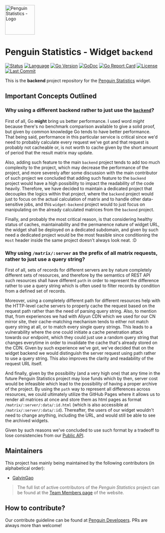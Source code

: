 <img src="https://penguin.upyun.galvincdn.com/logos/penguin_stats_logo.png"
     alt="Penguin Statistics - Logo"
     width="96px" />

# Penguin Statistics - Widget `backend`
[![Status](https://img.shields.io/badge/status-production-green)](#readme)
[![Language](https://img.shields.io/badge/using-Go-%2300add8?logo=go)](#readme)
[![Go Version](https://img.shields.io/github/go-mod/go-version/penguin-statistics/widget-backend)](https://github.com/penguin-statistics/widget-backend/blob/main/go.mod)
[![GoDoc](https://godoc.org/github.com/penguin-statistics/widget-backend?status.svg)](https://godoc.org/github.com/penguin-statistics/widget-backend)
[![Go Report Card](https://goreportcard.com/badge/github.com/penguin-statistics/widget-backend)](https://goreportcard.com/report/github.com/penguin-statistics/widget-backend)
[![License](https://img.shields.io/github/license/penguin-statistics/widget-backend)](https://github.com/penguin-statistics/widget-backend/blob/main/LICENSE)
[![Last Commit](https://img.shields.io/github/last-commit/penguin-statistics/widget-backend)](https://github.com/penguin-statistics/widget-backend/commits/main)

This is the **backend** project repository for the [Penguin Statistics](https://penguin-stats.io/?utm_source=github) widget.

## Important Concepts Outlined
### Why using a different backend rather to just use the [`backend`](https://github.com/penguin-statistics/backend)?
First of all, Go **might** bring us better performance. I used word *might* because there's no benchmark comparison available to give a solid proof, but given by common knowledge Go tends to have better performance. That being said, performance in this particular service is critical since we'd need to probably calculate every request we've got and that request is probably not cacheable or, is not worth to cache given by the short amount of period that the result matrix may update.

Also, adding such feature to the main `backend` project tends to add too much complexity to the project, which may decrease the performance of the project, and more severely after some discussion with the main contributor of such project we concluded that adding such feature to the `backend` project would have a high possibility to impact the readability of the code heavily. Therefore, we have decided to maintain a dedicated project that decouples the logics within that project, where the `backend` project would just to focus on the actual calculation of matrix and to handle other data-sensitive jobs, and this `widget-backend` project would to just focus on manipulating on the already calculated matrices from the `backend` project.

Finally, and probably the most critical reason, is that considering healthy status of caches, maintainability and the permanence nature of widget URL, the widget shall be deployed on a dedicated subdomain, and given by such need a dedicated project would be the most feasible since conditioning the `Host` header inside the same project doesn't always look neat. :D

### Why using `/matrix/:server` as the prefix of all matrix requests, rather to just use a query string?
First of all, sets of records for different servers are by nature completely different sets of resources, and therefore by the semantics of REST API such resources shall have different `path` in order to represent the difference rather to use a query string which is often used to filter records by condition from a defined set of records. 

Moreover, using a completely different path for different resources help with the HTTP-level cache servers to properly cache the request based on the request path rather than the need of parsing query string. Also, to mention that, from experiences we had with Aliyun CDN which we used for our CN mirror site, their cache-matching mechanism tends to either not match query string at all, or to match every single query strings. This leads to a vulnerability where the one could initiate a cache penetration attack towards our endpoint, which they could just use a random query string that changes everytime in order to invalidate the cache that's already stored on the CDN. Given by such experience we've got, we've decided that on the widget backend we would distinguish the server request using path rather to use a query string. This also improves the clarity and readability of the request URL itself.

And finally, given by the possibility (and a very high one) that any time in the future Penguin Statistics project may lose funds which by then, server cost would be infeasible which lead to the possibility of having a proper archive of the project. By using the `path` way to represent all differences across resources, we could ultimately utilize the GitHub Pages where it allows us to render all matrices at once and store them as html pages as format `/matrix/:server/:data/:id.html` (which is also accessible at `/matrix/:server/:data/:id`). Thereafter, the users of our widget wouldn't need to change anything, including the URL, and would still be able to see the archived widgets.

Given by such reasons we've concluded to use such format by a tradeoff to lose consistencies from our [Public API](https://developer.penguin-stats.io/docs/).

## Maintainers
This project has mainly being maintained by the following contributors (in alphabetical order):
- [GalvinGao](https://github.com/GalvinGao)

> The full list of active contributors of the *Penguin Statistics* project can be found at the [Team Members page](https://penguin-stats.io/about/members) of the website.

## How to contribute?
Our contribute guideline can be found at [Penguin Developers](https://developer.penguin-stats.io). PRs are always more than welcome!